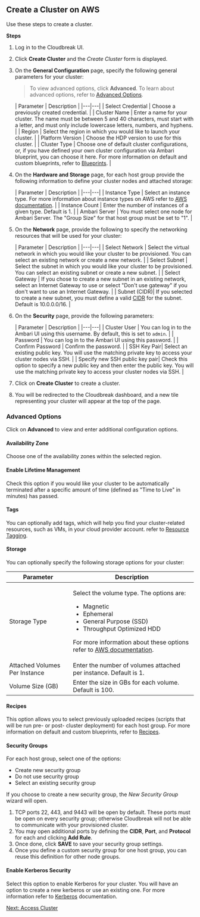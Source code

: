 ## Create a Cluster on AWS 

Use these steps to create a cluster.

**Steps**

1. Log in to the Cloudbreak UI.

2. Click **Create Cluster** and the *Create Cluster* form is displayed.

3. On the **General Configuration** page, specify the following general parameters for your cluster:

    > To view advanced options, click **Advanced**. To learn about advanced options, refer to [Advanced Options](#advanced-options).

    | Parameter | Description |
|---|---|
| Select Credential | Choose a previously created credential. |
| Cluster Name | Enter a name for your cluster. The name must be between 5 and 40 characters, must start with a letter, and must only include lowercase letters, numbers, and hyphens. |
| Region | Select the region in which you would like to launch your cluster. |
| Platform Version | Choose the HDP version to use for this cluster. |
| Cluster Type | Choose one of default cluster configurations, or, if you have defined your own cluster configuration via Ambari blueprint, you can choose it here. For more information on default and custom blueprints, refer to [Blueprints](blueprints.md). |
    
4. On the **Hardware and Storage** page, for each host group provide the following information to define your cluster nodes and attached storage:
    
    | Parameter | Description |
|---|---|
| Instance Type | Select an instance type. For more information about instance types on AWS refer to [AWS documentation](https://aws.amazon.com/ec2/instance-types/). |
| Instance Count | Enter the number of instances of a given type. Default is 1. |
| Ambari Server | You must select one node for Ambari Server. The "Group Size" for that host group must be set to "1". |   


6. On the **Network** page, provide the following to specify the networking resources that will be used for your cluster:

    | Parameter | Description |
|---|---|
| Select Network | Select the virtual network in which you would like your cluster to be provisioned. You can select an existing network or create a new network. |
| Select Subnet | Select the subnet in which you would like your cluster to be provisioned. You can select an existing subnet or create a new subnet. |
| Select Gateway | If you chose to create a new subnet in an existing network, select an Internet Gateway to use or select "Don't use gateway" if you don't want to use an Internet Gateway. |
| Subnet (CIDR)| If you selected to create a new subnet, you must define a valid [CIDR](http://www.ipaddressguide.com/cidr) for the subnet. Default is 10.0.0.0/16. |

5. On the **Security** page, provide the following parameters:

    | Parameter | Description |
|---|---|
| Cluster User | You can log in to the Ambari UI using this username. By default, this is set to `admin`. |
| Password | You can log in to the Ambari UI using this password. |
| Confirm Password | Confirm the password. |
| SSH Key Pair| Select an existing public key. You will use the matching private key to access your cluster nodes via SSH. |
| Specify new SSH public key pair| Check this option to specify a new public key and then enter the public key. You will use the matching private key to access your cluster nodes via SSH. |

8. Click on **Create Cluster** to create a cluster.

9. You will be redirected to the Cloudbreak dashboard, and a new tile representing your cluster will appear at the top of the page.


### Advanced Options

Click on **Advanced** to view and enter additional configuration options.


#### Availability Zone

 Choose one of the availability zones within the selected region. 
 
#### Enable Lifetime Management 

Check this option if you would like your cluster to be automatically terminated after a specific amount of time (defined as "Time to Live" in minutes) has passed. 

#### Tags

You can optionally add tags, which will help you find your cluster-related resources, such as VMs, in your cloud provider account. refer to [Resource Tagging](resource-tagging.md).


#### Storage

You can optionally specify the following storage options for your cluster:

| Parameter | Description |
|---|---|
| Storage Type | <p>Select the volume type. The options are:<ul><li>Magnetic</li><li>Ephemeral</li><li>General Purpose (SSD)</li><li>Throughput Optimized HDD</li></ul>For more information about these options refer to <a href="http://docs.aws.amazon.com/AWSEC2/latest/UserGuide/InstanceStorage.html" target="_blank">AWS documentation</a>.</p>|
| Attached Volumes Per Instance | Enter the number of volumes attached per instance. Default is 1. |
| Volume Size (GB) | Enter the size in GBs for each volume. Default is 100. |


#### Recipes

This option allows you to select previously uploaded recipes (scripts that will be run pre- or post- cluster deployment) for each host group. For more information on default and custom blueprints, refer to [Recipes](recipes.md). 


#### Security Groups 

For each host group, select one of the options:

* Create new security group  
* Do not use security group  
* Select an existing security group

If you choose to create a new security group, the *New Security Group* wizard will open.
    
1. TCP ports 22, 443, and 9443 will be open by default. These ports must be open on every security group; otherwise Cloudbreak will not be able to communicate with your provisioned cluster.  
2. You may open additional ports by defining the **CIDR**, **Port**, and **Protocol** for each and clicking **Add Rule**. 
3. Once done, click **SAVE** to save your security group settings.
4. Once you define a custom security group for one host group, you can reuse this definition for other node groups.


#### Enable Kerberos Security 

Select this option to enable Kerberos for your cluster. You will have an option to create a new kerberos or use an existing one. For more information refer to [Kerberos](security-kerberos.md) documentation. 


<div class="next">
<a href="../aws-clusters-access/index.html">Next: Access Cluster</a>
</div>
